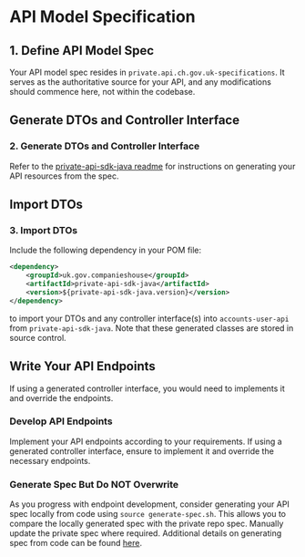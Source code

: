 # API Model Specification

## 1. Define API Model Spec
Your API model spec resides in `private.api.ch.gov.uk-specifications`. It serves as the authoritative source for your API, and any modifications should commence here, not within the codebase.

## Generate DTOs and Controller Interface

### 2. Generate DTOs and Controller Interface
Refer to the [private-api-sdk-java readme](https://github.com/companieshouse/private-api-sdk-java/blob/main/README.md) for instructions on generating your API resources from the spec.

## Import DTOs

### 3. Import DTOs
Include the following dependency in your POM file:
```xml
<dependency>
    <groupId>uk.gov.companieshouse</groupId>
    <artifactId>private-api-sdk-java</artifactId>
    <version>${private-api-sdk-java.version}</version>
</dependency>
```
to import your DTOs and any controller interface(s) into `accounts-user-api` from `private-api-sdk-java`. Note that these generated classes are stored in source control.


## Write Your API Endpoints
If using a generated controller interface, you would need to implements it and override the endpoints.

### Develop API Endpoints
Implement your API endpoints according to your requirements. If using a generated controller interface, ensure to implement it and override the necessary endpoints.

### Generate Spec But Do NOT Overwrite
As you progress with endpoint development, consider generating your API spec locally from code using `source generate-spec.sh`. This allows you to compare the locally generated spec with the private repo spec. Manually update the private spec where required. Additional details on generating spec from code can be found [here](https://companieshouse.atlassian.net/wiki/spaces/IDV/pages/4301848621/Spike+-+How+to+generate+OpenAPI+spec+from+existing+code).



